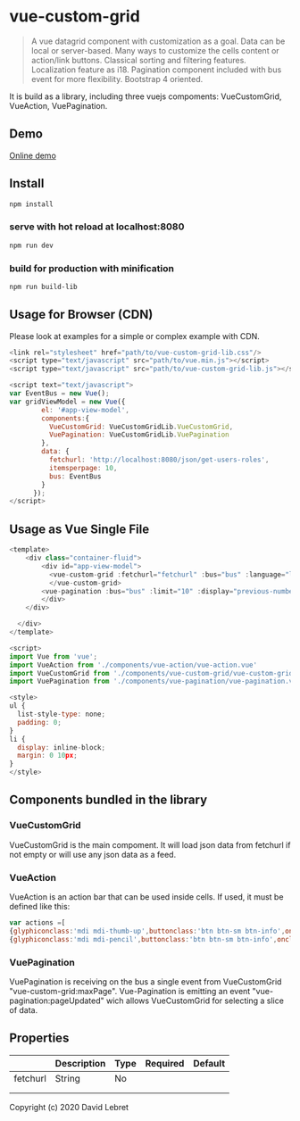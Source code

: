 # vue-custom-grid

> A vue datagrid component with customization as a goal. Data can be local or server-based. Many ways to customize the cells content or action/link buttons.
Classical sorting and filtering features.
Localization feature as i18.
Pagination component included with bus event for more flexibility.
Bootstrap 4 oriented.

It is build as a library, including three vuejs compoments: VueCustomGrid, VueAction, VuePagination.

## Demo
 [Online demo](https://davleb.github.io/vue-custom-grid/dist/demo.html)


## Install
```bash
npm install
```

### serve with hot reload at localhost:8080
```bash
npm run dev
```

### build for production with minification
```bash
npm run build-lib
```

## Usage for Browser (CDN)
Please look at examples for a simple or complex example with CDN.

```javascript
<link rel="stylesheet" href="path/to/vue-custom-grid-lib.css"/>
<script type="text/javascript" src="path/to/vue.min.js"></script>
<script type="text/javascript" src="path/to/vue-custom-grid-lib.js"></script>

<script text="text/javascript">
var EventBus = new Vue();
var gridViewModel = new Vue({
        el: '#app-view-model',
        components:{
          VueCustomGrid: VueCustomGridLib.VueCustomGrid,
          VuePagination: VueCustomGridLib.VuePagination
        },
        data: {
          fetchurl: 'http://localhost:8080/json/get-users-roles',
          itemsperpage: 10,
          bus: EventBus      
        }
      });
</script>
```

## Usage as Vue Single File
```javascript
<template>
    <div class="container-fluid">
    	<div id="app-view-model">
    	  <vue-custom-grid :fetchurl="fetchurl" :bus="bus" :language="language" :itemsperpage="itemsperpage" :actions="actions" :actionplus="actionplus">
    	  </vue-custom-grid>
        <vue-pagination :bus="bus" :limit="10" :display="previous-numbers-next"></vue-pagination>
    	</div>
    </div>

  </div>
</template>

<script>
import Vue from 'vue';
import VueAction from './components/vue-action/vue-action.vue'
import VueCustomGrid from './components/vue-custom-grid/vue-custom-grid.vue'
import VuePagination from './components/vue-pagination/vue-pagination.vue'

<style>
ul {
  list-style-type: none;
  padding: 0;
}
li {
  display: inline-block;
  margin: 0 10px;
}
</style>
```
## Components bundled in the library

### VueCustomGrid
VueCustomGrid is the main compoment. It will load json data from fetchurl if not empty or will use any json data as a feed.

### VueAction
VueAction is an action bar that can be used inside cells.
If used, it must be defined like this:
```javascript
var actions =[
{glyphiconclass:'mdi mdi-thumb-up',buttonclass:'btn btn-sm btn-info',onclick:"launchBlank('http://www.aol.com?with-my-param=$members')"},
{glyphiconclass:'mdi mdi-pencil',buttonclass:'btn btn-sm btn-info',onclick:"goTo('http://www.aol.com?with-my-id=$id')"}]
```

### VuePagination
VuePagination is receiving on the bus a single event from VueCustomGrid "vue-custom-grid:maxPage".
Vue-Pagination is emitting an event "vue-pagination:pageUpdated" wich allows VueCustomGrid for selecting a slice of data.


## Properties
|   | Description  |Type   |Required   |Default   |
|---|---|---|---|---|
| fetchurl  |  String | No   |   |
|   |   |   |   |
|   |   |   |   |

Copyright (c) 2020 David Lebret
